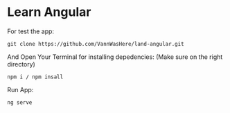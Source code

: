 # Learn Angular

For test the app:
```
git clone https://github.com/VannWasHere/land-angular.git
```

And Open Your Terminal for installing depedencies: (Make sure on the right directory)
```
npm i / npm insall
```

Run App:
```
ng serve
```
